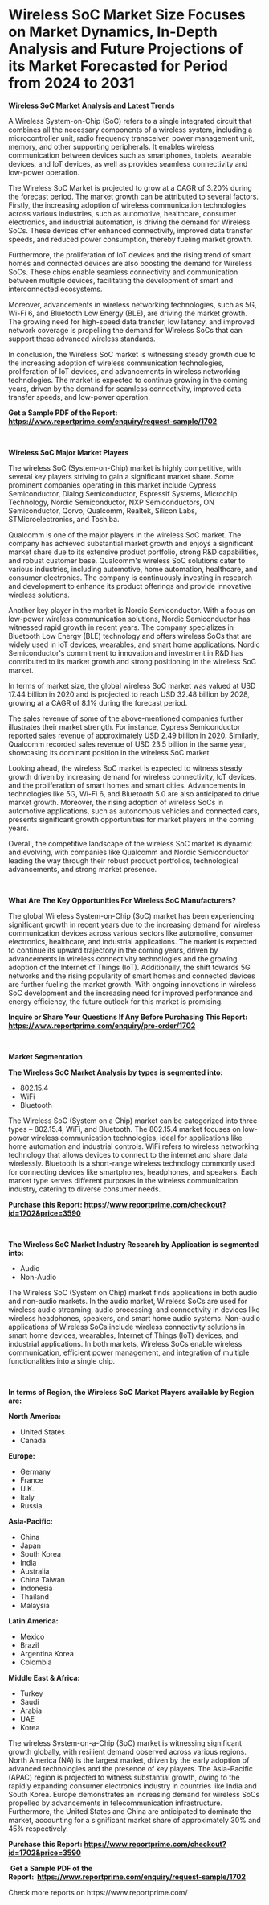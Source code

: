 <p><h1>Wireless SoC Market Size Focuses on Market Dynamics, In-Depth Analysis and Future Projections of its Market Forecasted for Period from 2024 to 2031</h1></p><p><strong>Wireless SoC Market Analysis and Latest Trends</strong></p>
<p><p>A Wireless System-on-Chip (SoC) refers to a single integrated circuit that combines all the necessary components of a wireless system, including a microcontroller unit, radio frequency transceiver, power management unit, memory, and other supporting peripherals. It enables wireless communication between devices such as smartphones, tablets, wearable devices, and IoT devices, as well as provides seamless connectivity and low-power operation.</p><p>The Wireless SoC Market is projected to grow at a CAGR of 3.20% during the forecast period. The market growth can be attributed to several factors. Firstly, the increasing adoption of wireless communication technologies across various industries, such as automotive, healthcare, consumer electronics, and industrial automation, is driving the demand for Wireless SoCs. These devices offer enhanced connectivity, improved data transfer speeds, and reduced power consumption, thereby fueling market growth.</p><p>Furthermore, the proliferation of IoT devices and the rising trend of smart homes and connected devices are also boosting the demand for Wireless SoCs. These chips enable seamless connectivity and communication between multiple devices, facilitating the development of smart and interconnected ecosystems.</p><p>Moreover, advancements in wireless networking technologies, such as 5G, Wi-Fi 6, and Bluetooth Low Energy (BLE), are driving the market growth. The growing need for high-speed data transfer, low latency, and improved network coverage is propelling the demand for Wireless SoCs that can support these advanced wireless standards.</p><p>In conclusion, the Wireless SoC market is witnessing steady growth due to the increasing adoption of wireless communication technologies, proliferation of IoT devices, and advancements in wireless networking technologies. The market is expected to continue growing in the coming years, driven by the demand for seamless connectivity, improved data transfer speeds, and low-power operation.</p></p>
<p><strong>Get a Sample PDF of the Report:&nbsp; <a href="https://www.reportprime.com/enquiry/request-sample/1702">https://www.reportprime.com/enquiry/request-sample/1702</a></strong></p>
<p>&nbsp;</p>
<p><strong>Wireless SoC Major Market Players</strong></p>
<p><p>The wireless SoC (System-on-Chip) market is highly competitive, with several key players striving to gain a significant market share. Some prominent companies operating in this market include Cypress Semiconductor, Dialog Semiconductor, Espressif Systems, Microchip Technology, Nordic Semiconductor, NXP Semiconductors, ON Semiconductor, Qorvo, Qualcomm, Realtek, Silicon Labs, STMicroelectronics, and Toshiba.</p><p>Qualcomm is one of the major players in the wireless SoC market. The company has achieved substantial market growth and enjoys a significant market share due to its extensive product portfolio, strong R&D capabilities, and robust customer base. Qualcomm's wireless SoC solutions cater to various industries, including automotive, home automation, healthcare, and consumer electronics. The company is continuously investing in research and development to enhance its product offerings and provide innovative wireless solutions.</p><p>Another key player in the market is Nordic Semiconductor. With a focus on low-power wireless communication solutions, Nordic Semiconductor has witnessed rapid growth in recent years. The company specializes in Bluetooth Low Energy (BLE) technology and offers wireless SoCs that are widely used in IoT devices, wearables, and smart home applications. Nordic Semiconductor's commitment to innovation and investment in R&D has contributed to its market growth and strong positioning in the wireless SoC market.</p><p>In terms of market size, the global wireless SoC market was valued at USD 17.44 billion in 2020 and is projected to reach USD 32.48 billion by 2028, growing at a CAGR of 8.1% during the forecast period.</p><p>The sales revenue of some of the above-mentioned companies further illustrates their market strength. For instance, Cypress Semiconductor reported sales revenue of approximately USD 2.49 billion in 2020. Similarly, Qualcomm recorded sales revenue of USD 23.5 billion in the same year, showcasing its dominant position in the wireless SoC market.</p><p>Looking ahead, the wireless SoC market is expected to witness steady growth driven by increasing demand for wireless connectivity, IoT devices, and the proliferation of smart homes and smart cities. Advancements in technologies like 5G, Wi-Fi 6, and Bluetooth 5.0 are also anticipated to drive market growth. Moreover, the rising adoption of wireless SoCs in automotive applications, such as autonomous vehicles and connected cars, presents significant growth opportunities for market players in the coming years.</p><p>Overall, the competitive landscape of the wireless SoC market is dynamic and evolving, with companies like Qualcomm and Nordic Semiconductor leading the way through their robust product portfolios, technological advancements, and strong market presence.</p></p>
<p>&nbsp;</p>
<p><strong>What Are The Key Opportunities For Wireless SoC Manufacturers?</strong></p>
<p><p>The global Wireless System-on-Chip (SoC) market has been experiencing significant growth in recent years due to the increasing demand for wireless communication devices across various sectors like automotive, consumer electronics, healthcare, and industrial applications. The market is expected to continue its upward trajectory in the coming years, driven by advancements in wireless connectivity technologies and the growing adoption of the Internet of Things (IoT). Additionally, the shift towards 5G networks and the rising popularity of smart homes and connected devices are further fueling the market growth. With ongoing innovations in wireless SoC development and the increasing need for improved performance and energy efficiency, the future outlook for this market is promising.</p></p>
<p><strong>Inquire or Share Your Questions If Any Before Purchasing This Report: <a href="https://www.reportprime.com/enquiry/pre-order/1702">https://www.reportprime.com/enquiry/pre-order/1702</a></strong></p>
<p>&nbsp;</p>
<p><strong>Market Segmentation</strong></p>
<p><strong>The Wireless SoC Market Analysis by types is segmented into:</strong></p>
<p><ul><li>802.15.4</li><li>WiFi</li><li>Bluetooth</li></ul></p>
<p><p>The Wireless SoC (System on a Chip) market can be categorized into three types – 802.15.4, WiFi, and Bluetooth. The 802.15.4 market focuses on low-power wireless communication technologies, ideal for applications like home automation and industrial controls. WiFi refers to wireless networking technology that allows devices to connect to the internet and share data wirelessly. Bluetooth is a short-range wireless technology commonly used for connecting devices like smartphones, headphones, and speakers. Each market type serves different purposes in the wireless communication industry, catering to diverse consumer needs.</p></p>
<p><strong>Purchase this Report:&nbsp;<a href="https://www.reportprime.com/checkout?id=1702&price=3590">https://www.reportprime.com/checkout?id=1702&price=3590</a></strong></p>
<p>&nbsp;</p>
<p><strong>The Wireless SoC Market Industry Research by Application is segmented into:</strong></p>
<p><ul><li>Audio</li><li>Non-Audio</li></ul></p>
<p><p>The Wireless SoC (System on Chip) market finds applications in both audio and non-audio markets. In the audio market, Wireless SoCs are used for wireless audio streaming, audio processing, and connectivity in devices like wireless headphones, speakers, and smart home audio systems. Non-audio applications of Wireless SoCs include wireless connectivity solutions in smart home devices, wearables, Internet of Things (IoT) devices, and industrial applications. In both markets, Wireless SoCs enable wireless communication, efficient power management, and integration of multiple functionalities into a single chip.</p></p>
<p>&nbsp;</p>
<p><strong>In terms of Region, the Wireless SoC Market Players available by Region are:</strong></p>
<p>
    <p> <strong> North America: </strong>
        <ul>
            <li>United States</li>
            <li>Canada</li>
        </ul>
        </p> 
    <p> <strong> Europe: </strong>
        <ul>
            <li>Germany</li>
            <li>France</li>
            <li>U.K.</li>
            <li>Italy</li>
            <li>Russia</li>
        </ul>
        </p> 
    <p> <strong> Asia-Pacific: </strong>
        <ul>
            <li>China</li>
            <li>Japan</li>
            <li>South Korea</li>
            <li>India</li>
            <li>Australia</li>
            <li>China Taiwan</li>
            <li>Indonesia</li>
            <li>Thailand</li>
            <li>Malaysia</li>
        </ul>
        </p> 
    <p> <strong> Latin America: </strong>
        <ul>
            <li>Mexico</li>
            <li>Brazil</li>
            <li>Argentina Korea</li>
            <li>Colombia</li>
        </ul>
        </p> 
    <p> <strong> Middle East & Africa: </strong>
        <ul>
            <li>Turkey</li>
            <li>Saudi</li>
            <li>Arabia</li>
            <li>UAE</li>
            <li>Korea</li>
        </ul>
    </p>
    </p>
<p><p>The wireless System-on-a-Chip (SoC) market is witnessing significant growth globally, with resilient demand observed across various regions. North America (NA) is the largest market, driven by the early adoption of advanced technologies and the presence of key players. The Asia-Pacific (APAC) region is projected to witness substantial growth, owing to the rapidly expanding consumer electronics industry in countries like India and South Korea. Europe demonstrates an increasing demand for wireless SoCs propelled by advancements in telecommunication infrastructure. Furthermore, the United States and China are anticipated to dominate the market, accounting for a significant market share of approximately 30% and 45% respectively.</p></p>
<p><strong>Purchase this Report: <a href="https://www.reportprime.com/checkout?id=1702&price=3590">https://www.reportprime.com/checkout?id=1702&price=3590</a></strong></p>
<p>&nbsp;<strong>Get a Sample PDF of the Report:&nbsp;&nbsp;<a href="https://www.reportprime.com/enquiry/request-sample/1702">https://www.reportprime.com/enquiry/request-sample/1702</a></strong></p>
<p><strong></strong></p>
<p>Check more reports on https://www.reportprime.com/</p>